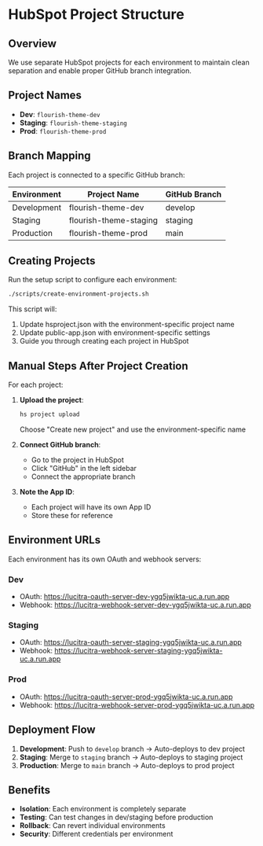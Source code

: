 # HubSpot Project Structure

## Overview

We use separate HubSpot projects for each environment to maintain clean separation and enable proper GitHub branch integration.

## Project Names

- **Dev**: `flourish-theme-dev`
- **Staging**: `flourish-theme-staging`  
- **Prod**: `flourish-theme-prod`

## Branch Mapping

Each project is connected to a specific GitHub branch:

| Environment | Project Name | GitHub Branch | 
|------------|--------------|---------------|
| Development | flourish-theme-dev | develop |
| Staging | flourish-theme-staging | staging |
| Production | flourish-theme-prod | main |

## Creating Projects

Run the setup script to configure each environment:

```bash
./scripts/create-environment-projects.sh
```

This script will:
1. Update hsproject.json with the environment-specific project name
2. Update public-app.json with environment-specific settings
3. Guide you through creating each project in HubSpot

## Manual Steps After Project Creation

For each project:

1. **Upload the project**:
   ```bash
   hs project upload
   ```
   Choose "Create new project" and use the environment-specific name

2. **Connect GitHub branch**:
   - Go to the project in HubSpot
   - Click "GitHub" in the left sidebar
   - Connect the appropriate branch

3. **Note the App ID**:
   - Each project will have its own App ID
   - Store these for reference

## Environment URLs

Each environment has its own OAuth and webhook servers:

### Dev
- OAuth: https://lucitra-oauth-server-dev-ygq5jwikta-uc.a.run.app
- Webhook: https://lucitra-webhook-server-dev-ygq5jwikta-uc.a.run.app

### Staging  
- OAuth: https://lucitra-oauth-server-staging-ygq5jwikta-uc.a.run.app
- Webhook: https://lucitra-webhook-server-staging-ygq5jwikta-uc.a.run.app

### Prod
- OAuth: https://lucitra-oauth-server-prod-ygq5jwikta-uc.a.run.app
- Webhook: https://lucitra-webhook-server-prod-ygq5jwikta-uc.a.run.app

## Deployment Flow

1. **Development**: Push to `develop` branch → Auto-deploys to dev project
2. **Staging**: Merge to `staging` branch → Auto-deploys to staging project
3. **Production**: Merge to `main` branch → Auto-deploys to prod project

## Benefits

- **Isolation**: Each environment is completely separate
- **Testing**: Can test changes in dev/staging before production
- **Rollback**: Can revert individual environments
- **Security**: Different credentials per environment